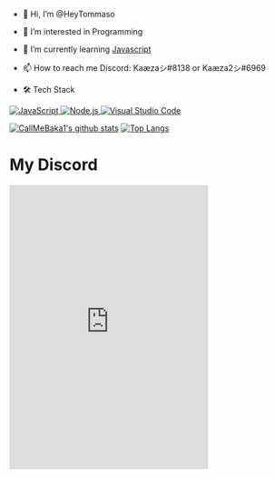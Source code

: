 - 👋 Hi, I’m @HeyTommaso
- 👀 I’m interested in Programming
- 🌱 I’m currently learning [Javascript](https://en.wikipedia.org/wiki/JavaScript)
- 📫 How to reach me
Discord: Kaæzaシ#8138 or Kaæza2シ#6969

- 🛠  Tech Stack


<a target="_blank" rel="noopener noreferrer" href="https://en.wikipedia.org/wiki/JavaScript"> <img src="https://camo.githubusercontent.com/6e8ce928be6e5866e27140eb0bb25479b52137d75ee0196e7b67c91038a9abc3/68747470733a2f2f696d672e736869656c64732e696f2f62616467652f2d4a6176615363726970742d3035313232413f7374796c653d666c6174266c6f676f3d6a617661736372697074" alt="JavaScript" style="max-width:100%;"> </a> <a target="_blank" rel="noopener noreferrer" href="https://nodejs.org"> <img src="https://camo.githubusercontent.com/441ef92f4ca6ed08f5179c92de1db983e255289755d138acddb23c503f54fc9c/68747470733a2f2f696d672e736869656c64732e696f2f62616467652f2d4e6f64652e6a732d3035313232413f7374796c653d666c6174266c6f676f3d6e6f64652e6a73" alt="Node.js" style="max-width:100%;"> </a> <a target="_blank" rel="noopener noreferrer" href="https://code.visualstudio.com/"><img src="https://camo.githubusercontent.com/1ca4fca85fcdf590edd7002c02ded299502daa79309d0656859b69d55a1c1fa9/68747470733a2f2f696d672e736869656c64732e696f2f62616467652f2d56697375616c25323053747564696f253230436f64652d3035313232413f7374796c653d666c6174266c6f676f3d76697375616c2d73747564696f2d636f6465266c6f676f436f6c6f723d303037414343" alt="Visual Studio Code" style="max-width:100%;"> </a>

[![CallMeBaka1's github stats](https://github-readme-stats.vercel.app/api?username=CallmeBaka1)](https://github.com/anuraghazra/github-readme-stats)  [![Top Langs](https://github-readme-stats.vercel.app/api/top-langs/?username=CallMeBaka1&layout=compact)](https://github.com/anuraghazra/github-readme-stats)

<!---
CallMebaka1/CallMebaka1 is a ✨ special ✨ repository because its `README.md` (this file) appears on your GitHub profile.
You can click the Preview link to take a look at your changes.
--->
<h1>My Discord</h1>
<iframe src="https://discord.com/widget?id=878380216639189073&theme=dark" width="350" height="500" allowtransparency="true" frameborder="0" sandbox="allow-popups allow-popups-to-escape-sandbox allow-same-origin allow-scripts"></iframe>

